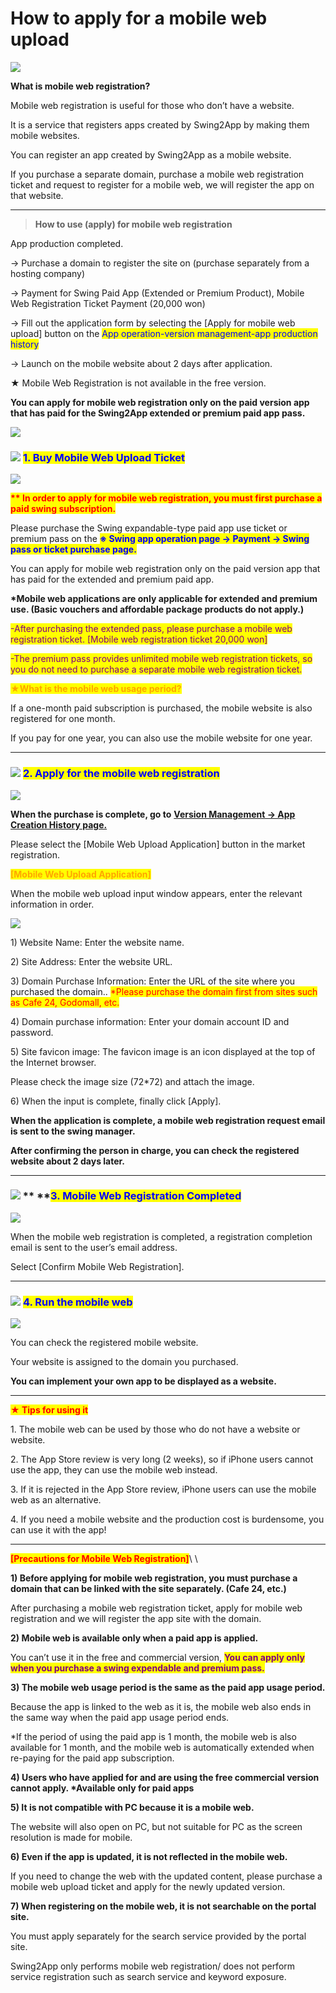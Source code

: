 # How to apply for a mobile web upload

![](https://support.swing2app.com/wp-content/uploads/2021/10/Header-IMG-1.png)

**What is mobile web registration?**

Mobile web registration is useful for those who don’t have a website.

It is a service that registers apps created by Swing2App by making them mobile websites.

You can register an app created by Swing2App as a mobile website.

If you purchase a separate domain, purchase a mobile web registration ticket and request to register for a mobile web, we will register the app on that website.

***

> **How to use (apply) for mobile web registration**

App production completed.

→ Purchase a domain to register the site on (purchase separately from a hosting company)

→ Payment for Swing Paid App (Extended or Premium Product), Mobile Web Registration Ticket Payment (20,000 won)&#x20;

→ Fill out the application form by selecting the \[Apply for mobile web upload] button on the  <mark style="color:blue;">App operation-version management-app production history</mark>

→ Launch on the mobile website about 2 days after application.



★ Mobile Web Registration is not available in the free version.

**You can apply for mobile web registration only on the paid version app that has paid for the Swing2App extended or premium paid app pass.**

![](https://wp.swing2app.co.kr/wp-content/uploads/2019/04/%EC%A4%84%EB%9D%BC%EC%9D%B8.png)

### <mark style="color:blue;"></mark>![](https://wp.swing2app.co.kr/wp-content/uploads/2020/04/%EB%8B%A8%EB%9D%BD1-1.png) <mark style="color:blue;">**1. Buy Mobile Web Upload Ticket**</mark>

![](https://support.swing2app.com/wp-content/uploads/2021/10/IMG1.png)

<mark style="color:red;">**\*\* In order to apply for mobile web registration, you must first purchase a paid swing subscription.**</mark>

Please purchase the Swing expandable-type paid app use ticket or premium pass on the <mark style="color:blue;">**※ Swing app operation page → Payment → Swing pass or ticket purchase page.**</mark>

You can apply for mobile web registration only on the paid version app that has paid for the extended and premium paid app.

&#x20;**\*Mobile web applications are only applicable for extended and premium use. (Basic vouchers and affordable package products do not apply.)**

<mark style="color:purple;">-After purchasing the extended pass, please purchase a mobile web registration ticket. \[Mobile web registration ticket 20,000 won]</mark>

<mark style="color:purple;">-The premium pass provides unlimited mobile web registration tickets, so you do not need to purchase a separate mobile web registration ticket.</mark>

<mark style="color:purple;"></mark>

<mark style="color:orange;">**★What is the mobile web usage period?**</mark>

If a one-month paid subscription is purchased, the mobile website is also registered for one month.

If you pay for one year, you can also use the mobile website for one year.

***

### <mark style="color:blue;"></mark>![](https://wp.swing2app.co.kr/wp-content/uploads/2020/04/%EB%8B%A8%EB%9D%BD1-1.png) <mark style="color:blue;">**2. Apply for the mobile web registration**</mark>

![](https://support.swing2app.com/wp-content/uploads/2021/10/IMG-2-1.png)

**When the purchase is complete, go to** [**Version Management → App Creation History page.**](https://www.swing2app.com/view/app\_work\_history)

Please select the \[Mobile Web Upload Application] button in the market registration.



<mark style="color:orange;">**\[Mobile Web Upload Application]**</mark>

When the mobile web upload input window appears, enter the relevant information in order.

![](https://support.swing2app.com/wp-content/uploads/2021/10/IMG-3-1.png)

1\) Website Name: Enter the website name.

2\) Site Address: Enter the website URL.

3\) Domain Purchase Information: Enter the URL of the site where you purchased the domain.. <mark style="color:red;">\*Please purchase the domain first from sites such as Cafe 24, Godomall, etc.</mark>

4\) Domain purchase information: Enter your domain account ID and password.

5\) Site favicon image: The favicon image is an icon displayed at the top of the Internet browser.

Please check the image size (72\*72) and attach the image.

6\) When the input is complete, finally click \[Apply].

**When the application is complete, a mobile web registration request email is sent to the swing manager.**

**After confirming the person in charge, you can check the registered website about 2 days later.**

***

### ![](https://wp.swing2app.co.kr/wp-content/uploads/2020/04/%EB%8B%A8%EB%9D%BD1-1.png) ** **<mark style="color:blue;">**3. Mobile Web Registration Completed**</mark>

![](https://support.swing2app.com/wp-content/uploads/2021/10/IMG-4-503x1024.png)

When the mobile web registration is completed, a registration completion email is sent to the user’s email address.

Select \[Confirm Mobile Web Registration].

***

### <mark style="color:blue;"></mark>![](https://wp.swing2app.co.kr/wp-content/uploads/2020/04/%EB%8B%A8%EB%9D%BD1-1.png) <mark style="color:blue;">**4. Run the mobile web**</mark>

![](https://support.swing2app.com/wp-content/uploads/2021/10/IMG-5-473x1024.png)

You can check the registered mobile website.

Your website is assigned to the domain you purchased.

**You can implement your own app to be displayed as a website.**

****

<mark style="color:red;">**★ Tips for using it**</mark>

1\. The mobile web can be used by those who do not have a website or website.

2\. The App Store review is very long (2 weeks), so if iPhone users cannot use the app, they can use the mobile web instead.

3\. If it is rejected in the App Store review, iPhone users can use the mobile web as an alternative.

4\. If you need a mobile website and the production cost is burdensome, you can use it with the app!

***

<mark style="color:red;">**\[Precautions for Mobile Web Registration]**</mark>\ <mark style="color:red;"></mark>\ <mark style="color:red;"></mark>

**1) Before applying for mobile web registration, you must purchase a domain that can be linked with the site separately. (Cafe 24, etc.)**

After purchasing a mobile web registration ticket, apply for mobile web registration and we will register the app site with the domain.

**2) Mobile web is available only when a paid app is applied.**

You can’t use it in the free and commercial version, <mark style="color:purple;">**You can apply only when you purchase a swing expendable and premium pass.**</mark>

**3) The mobile web usage period is the same as the paid app usage period.**

Because the app is linked to the web as it is, the mobile web also ends in the same way when the paid app usage period ends.

\*If the period of using the paid app is 1 month, the mobile web is also available for 1 month, and the mobile web is automatically extended when re-paying for the paid app subscription.

**4) Users who have applied for and are using the free commercial version cannot apply. \*Available only for paid apps**

**5) It is not compatible with PC because it is a mobile web.**

The website will also open on PC, but not suitable for PC as the screen resolution is made for mobile.

**6) Even if the app is updated, it is not reflected in the mobile web.**

If you need to change the web with the updated content, please purchase a mobile web upload ticket and apply for the newly updated version.

**7) When registering on the mobile web, it is not searchable on the portal site.**

You must apply separately for the search service provided by the portal site.

Swing2App only performs mobile web registration/ does not perform service registration such as search service and keyword exposure.
